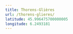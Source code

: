 ```yaml
---
title: Thorens-Glières
url: /thorens-glieres/
latitude: 45.996475700000005
longitude: 6.2493181
---
```

